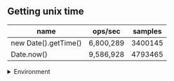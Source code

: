## Getting unix time

|name|ops/sec|samples|
|-|-|-|
|new Date().getTime()|6,800,289|3400145|
|Date.now()|9,586,928|4793465|


<details>
<summary>Environment</summary>

* __Machine:__ linux x64 | 4 vCPUs | 15.2GB Mem
* __Run:__ Mon Jun 24 2024 02:05:19 GMT+0000 (Coordinated Universal Time)
</details>

<!--
{"environment":{"platform":"linux","arch":"x64","cpus":4,"totalMemory":15.245216369628906},"benchmarks":[{"name":"new Date().getTime()","opsSec":6800289.30637009,"samples":3400145},{"name":"Date.now()","opsSec":9586928.427757557,"samples":4793465}]}-->
